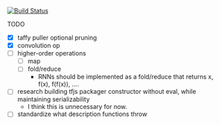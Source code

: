 [![Build Status](https://travis-ci.com/julianoks/Taffy.svg?token=cyeFuKKiwnyJyRizTQxr&branch=master)](https://travis-ci.com/julianoks/Taffy)

TODO
- [x] taffy puller optional pruning
- [x] convolution op
- [ ] higher-order operations
	- [ ] map
	- [ ] fold/reduce
		- RNNs should be implemented as a fold/reduce that returns x, f(x), f(f(x)), ....
- [ ] research building tfjs packager constructor without eval, while maintaining serializability
	- I think this is unnecessary for now.
- [ ] standardize what description functions throw